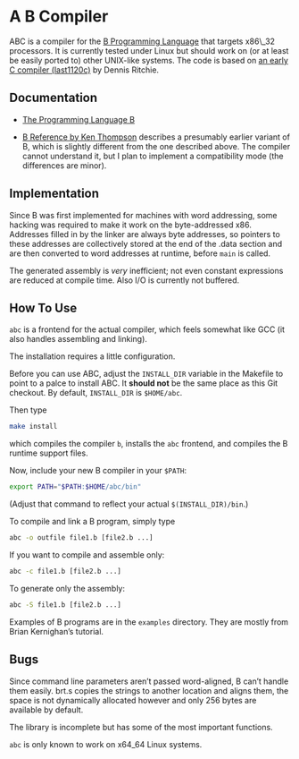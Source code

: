# A B Compiler

ABC is a compiler for the [B Programming
Language](http://en.wikipedia.org/wiki/B_(programming_language)) that targets
x86\_32 processors. It is currently tested under Linux but should work on (or at
least be easily ported to) other UNIX-like systems. The code is based on [an
early C compiler
(last1120c)](http://www.cs.bell-labs.com/who/dmr/primevalC.html) by Dennis
Ritchie.

## Documentation

* [The Programming Language B](http://9p.io/cm/cs/who/dmr/bintro.html)

* [B Reference by Ken Thompson](http://9p.io/cm/cs/who/dmr/kbman.html) describes
a presumably earlier variant of B, which is slightly different from the one
described above. The compiler cannot understand it, but I plan to implement a
compatibility mode (the differences are minor).

## Implementation

Since B was first implemented for machines with word addressing, some hacking
was required to make it work on the byte-addressed x86. Addresses filled in by
the linker are always byte addresses, so pointers to these addresses are
collectively stored at the end of the .data section and are then converted to
word addresses at runtime, before `main` is called.

The generated assembly is *very* inefficient; not even constant expressions are
reduced at compile time. Also I/O is currently not buffered.

## How To Use

`abc` is a frontend for the actual compiler, which feels somewhat like GCC (it
also handles assembling and linking).

The installation requires a little configuration.

Before you can use ABC, adjust the `INSTALL_DIR` variable in the Makefile to
point to a palce to install ABC. It **should not** be the same place as this Git
checkout. By default, `INSTALL_DIR` is `$HOME/abc`.

Then type

```sh
make install
```

which compiles the compiler `b`, installs the `abc` frontend, and compiles the B
runtime support files.

Now, include your new B compiler in your `$PATH`:

```sh
export PATH="$PATH:$HOME/abc/bin"
```

(Adjust that command to reflect your actual `$(INSTALL_DIR)/bin`.)

To compile and link a B program, simply type

```sh
abc -o outfile file1.b [file2.b ...]
```

If you want to compile and assemble only:

```sh
abc -c file1.b [file2.b ...]
```

To generate only the assembly:

```sh
abc -S file1.b [file2.b ...]
```

Examples of B programs are in the `examples` directory. They are mostly from
Brian Kernighan’s tutorial.

## Bugs

Since command line parameters aren’t passed word-aligned, B can’t handle them
easily. brt.s copies the strings to another location and aligns them, the space
is not dynamically allocated however and only 256 bytes are available by
default.

The library is incomplete but has some of the most important functions.

`abc` is only known to work on x64\_64 Linux systems.
